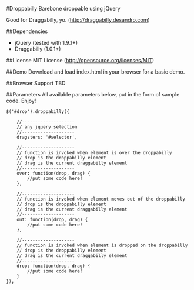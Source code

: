 #Droppabilly
Barebone droppable using jQuery

Good for Draggabilly, yo. (http://draggabilly.desandro.com)


##Dependencies
- jQuery (tested with 1.9.1+)
- Draggabilly (1.0.1+)

##License
MIT License (http://opensource.org/licenses/MIT)

##Demo
Download and load index.html in your browser for a basic demo.

##Browser Support
TBD

##Parameters
All available parameters below, put in the form of sample code. Enjoy!

	$('#drop').droppabilly({
		
		//--------------------
		// any jquery selection
		//--------------------
		dragsters: '#selector',

		//--------------------
		// function is invoked when element is over the droppabilly
		// drop is the droppabilly element
		// drag is the current draggabilly element
		//--------------------
		over: function(drop, drag) {
			//put some code here!	
		},
		
		//--------------------
		// function is invoked when element moves out of the droppabilly
		// drop is the droppabilly element
		// drag is the current draggabilly element
		//--------------------
		out: function(drop, drag) {
			//put some code here!
		},

		//--------------------
		// function is invoked when element is dropped on the droppabilly
		// drop is the droppabilly element
		// drag is the current draggabilly element
		//--------------------
		drop: function(drop, drag) {
			//put some code here!
		}
	});
